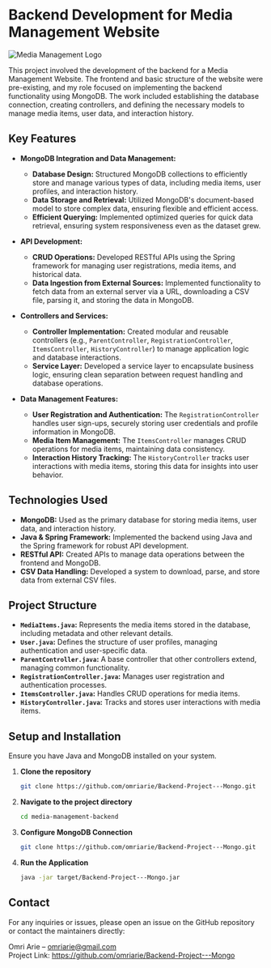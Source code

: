 # Backend Development for Media Management Website

![Media Management Logo](#)

This project involved the development of the backend for a Media Management Website. The frontend and basic structure of the website were pre-existing, and my role focused on implementing the backend functionality using MongoDB. The work included establishing the database connection, creating controllers, and defining the necessary models to manage media items, user data, and interaction history.

## Key Features

- **MongoDB Integration and Data Management:**
  - **Database Design:** Structured MongoDB collections to efficiently store and manage various types of data, including media items, user profiles, and interaction history.
  - **Data Storage and Retrieval:** Utilized MongoDB's document-based model to store complex data, ensuring flexible and efficient access.
  - **Efficient Querying:** Implemented optimized queries for quick data retrieval, ensuring system responsiveness even as the dataset grew.

- **API Development:**
  - **CRUD Operations:** Developed RESTful APIs using the Spring framework for managing user registrations, media items, and historical data.
  - **Data Ingestion from External Sources:** Implemented functionality to fetch data from an external server via a URL, downloading a CSV file, parsing it, and storing the data in MongoDB.

- **Controllers and Services:**
  - **Controller Implementation:** Created modular and reusable controllers (e.g., `ParentController`, `RegistrationController`, `ItemsController`, `HistoryController`) to manage application logic and database interactions.
  - **Service Layer:** Developed a service layer to encapsulate business logic, ensuring clean separation between request handling and database operations.

- **Data Management Features:**
  - **User Registration and Authentication:** The `RegistrationController` handles user sign-ups, securely storing user credentials and profile information in MongoDB.
  - **Media Item Management:** The `ItemsController` manages CRUD operations for media items, maintaining data consistency.
  - **Interaction History Tracking:** The `HistoryController` tracks user interactions with media items, storing this data for insights into user behavior.

## Technologies Used

- **MongoDB:** Used as the primary database for storing media items, user data, and interaction history.
- **Java & Spring Framework:** Implemented the backend using Java and the Spring framework for robust API development.
- **RESTful API:** Created APIs to manage data operations between the frontend and MongoDB.
- **CSV Data Handling:** Developed a system to download, parse, and store data from external CSV files.

## Project Structure

- **`MediaItems.java`:** Represents the media items stored in the database, including metadata and other relevant details.
- **`User.java`:** Defines the structure of user profiles, managing authentication and user-specific data.
- **`ParentController.java`:** A base controller that other controllers extend, managing common functionality.
- **`RegistrationController.java`:** Manages user registration and authentication processes.
- **`ItemsController.java`:** Handles CRUD operations for media items.
- **`HistoryController.java`:** Tracks and stores user interactions with media items.

## Setup and Installation

Ensure you have Java and MongoDB installed on your system.

1. **Clone the repository**
   ```bash
   git clone https://github.com/omriarie/Backend-Project---Mongo.git

   ```
2. **Navigate to the project directory**
   ```bash
   cd media-management-backend

   ```
3. **Configure MongoDB Connection**
   ```bash
   git clone https://github.com/omriarie/Backend-Project---Mongo.git

   ```
4. **Run the Application**
   ```bash
   java -jar target/Backend-Project---Mongo.jar

   ```

## Contact
For any inquiries or issues, please open an issue on the GitHub repository or contact the maintainers directly:

Omri Arie – omriarie@gmail.com  
Project Link: https://github.com/omriarie/Backend-Project---Mongo
